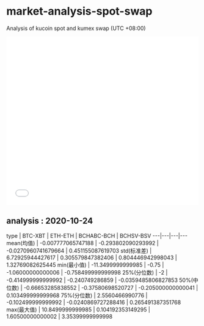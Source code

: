 # market-analysis-spot-swap
Analysis of kucoin spot and kumex swap (UTC +08:00)

<iframe width="100%" height="440" src="./data.html" frameborder="no" border="0" scrolling="no"></iframe>

## analysis : 2020-10-24

type | BTC-XBT | ETH-ETH | BCHABC-BCH | BCHSV-BSV 
---|---|---|---
mean(均值) | -0.007777065747188 | -0.293802090293992 | -0.0270960741679664 | 0.451155087619703
std(标准差) | 6.72925944427617 | 0.305579847382406 | 0.804446942998043 | 1.32769082625445
min(最小值) | -11.3499999999985 | -0.75 | -1.06000000000006 | -0.758499999999998
25%(分位数) | -2 | -0.414999999999992 | -0.240749286859 | -0.0359485806827853
50%(中位数) | -0.66653285838552 | -0.37580698520727 | -0.205000000000041 | 0.103499999999968
75%(分位数) | 2.5560466990776 | -0.102499999999992 | -0.0240869727288416 | 0.265491387351768
max(最大值) | 10.8499999999985 | 0.104192353149295 | 1.60500000000002 | 3.35399999999998
